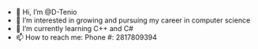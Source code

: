 - 👋 Hi, I’m @D-Tenio
- 👀 I’m interested in growing and pursuing my career in computer science
- 🌱 I’m currently learning C++ and C#
- 📫 How to reach me: Phone #: 2817809394
